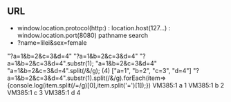## URL
- window.location.protocol(http:) : location.host(127...) : window.location.port(8080) pathname  search 
- ?name=lilei&sex=female



"?a=1&b=2&c=3&d=4"
"?a=1&b=2&c=3&d=4"
"?a=1&b=2&c=3&d=4".substr(1);
"a=1&b=2&c=3&d=4"
"a=1&b=2&c=3&d=4".split(/&/g);
(4) ["a=1", "b=2", "c=3", "d=4"]
"?a=1&b=2&c=3&d=4".substr(1).split(/&/g).forEach(item=>{console.log(item.split(/=/g)[0],item.split('=')[1]);})
VM385:1 a 1
VM385:1 b 2
VM385:1 c 3
VM385:1 d 4